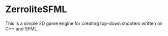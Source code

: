 # ZerroliteSFML
This is a simple 2D game engine for creating top-down shooters written on C++ and SFML.
